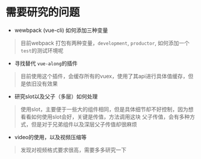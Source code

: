 # 需要研究的问题

+ wewbpack (vue-cli) 如何添加三种变量
> 目前webpack 打包有两种变量，`development`, `productor`, 如何添加一个 `test`的测试环境呢

+ 寻找替代 `vue-along`的插件
> 目前使用这个插件，会缓存所有的vuex，使用了其api进行具体值缓存，但是依旧没有效果

+ 研究slot以及父子（多层）如何处理
> 使用slot，主要便于一些大的组件相同，但是具体细节却不好控制，因为想看看如何使用slot会好，关键是传值，方法调用这块
> 父子传值，会有多种方式，但是对于兄弟组件以及深层父子传值却很麻烦

+ video的使用，以及视频压缩等
> 发现对视频格式要求很高，需要多多研究一下